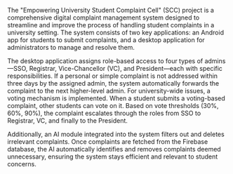 The "Empowering University Student Complaint Cell" (SCC) project is a comprehensive digital complaint management system designed to streamline and improve the process of handling student
complaints in a university setting. The system consists of two key applications: an Android app for students to submit complaints, and a desktop application for administrators to manage and
resolve them. 

The desktop application assigns role-based access to four types of admins—SSO, Registrar, Vice-Chancellor (VC), and President—each with specific responsibilities. If a personal or simple 
complaint is not addressed within three days by the assigned admin, the system automatically forwards the complaint to the next higher-level admin. For university-wide issues, a voting 
mechanism is implemented. When a student submits a voting-based complaint, other students can vote on it. Based on vote thresholds (30%, 60%, 90%), the complaint escalates through the roles
from SSO to Registrar, VC, and finally to the President.

Additionally, an AI module integrated into the system filters out and deletes irrelevant complaints. Once complaints are fetched from the Firebase database, the AI automatically identifies
and removes complaints deemed unnecessary, ensuring the system stays efficient and relevant to student concerns.
